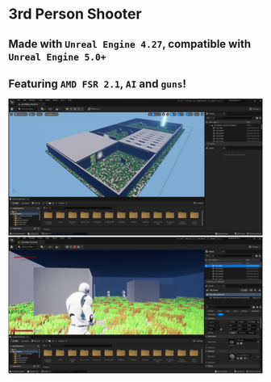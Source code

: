 # 3rd Person Shooter
## Made with `Unreal Engine 4.27`, compatible with `Unreal Engine 5.0+`
## Featuring `AMD FSR 2.1`, `AI` and `guns`!
<img src="img1.png"/>
<img src="img2.png"/>
